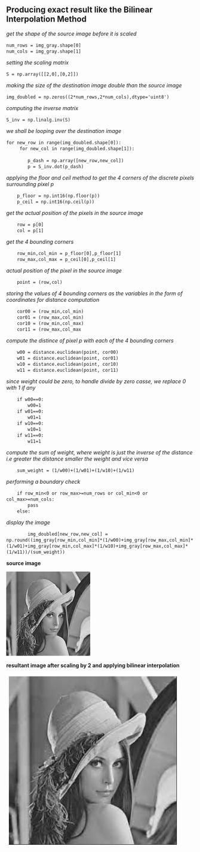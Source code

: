 ## Producing exact result like the Bilinear Interpolation Method


*get the shape of the source image before it is scaled*

    num_rows = img_gray.shape[0]
    num_cols = img_gray.shape[1]

*setting the scaling matrix*


    S = np.array([[2,0],[0,2]])
    

*making the size of the destination image double than the source image*


    img_doubled = np.zeros((2*num_rows,2*num_cols),dtype='uint8')

*computing the inverse matrix*
    
    S_inv = np.linalg.inv(S)
    

*we shall be looping over the destination image*


    for new_row in range(img_doubled.shape[0]):
         for new_col in range(img_doubled.shape[1]):
        
            p_dash = np.array([new_row,new_col])
            p = S_inv.dot(p_dash)

        
       
   *applying the floor and ceil method to get the 4 corners of the discrete pixels surrounding pixel p*
       
        p_floor = np.int16(np.floor(p))
        p_ceil = np.int16(np.ceil(p))
   
   *get the actual position of the pixels in the source image*
   
        row = p[0]
        col = p[1]   
   *get the 4 bounding corners*
        
        row_min,col_min = p_floor[0],p_floor[1]
        row_max,col_max = p_ceil[0],p_ceil[1]            
   *actual position of the pixel in the source image*
   
        point = (row,col)
   *storing the values of 4 bounding corners as the variables in the form of coordinates for distance computation*
       
        cor00 = (row_min,col_min)
        cor01 = (row_max,col_min)
        cor10 = (row_min,col_max)
        cor11 = (row_max,col_max   
   *compute the distince of pixel p with each of the 4 bounding corners*
        
        w00 = distance.euclidean(point, cor00)
        w01 = distance.euclidean(point, cor01)
        w10 = distance.euclidean(point, cor10)
        w11 = distance.euclidean(point, cor11)
   *since weight could be zero, to handle divide by zero casse, we replace 0 with 1 if any*   
        
        if w00==0:
            w00=1
        if w01==0:
            w01=1
        if w10==0:
            w10=1
        if w11==0:
            w11=1
   *compute the sum of weight, where weight is just the inverse of the distance i.e greater the distance smaller the weight and vice versa*
            
        sum_weight = (1/w00)+(1/w01)+(1/w10)+(1/w11)
        
   *performing a boundary check*
   
        if row_min<0 or row_max>=num_rows or col_min<0 or col_max>=num_cols:
            pass
        else:
   *display the image*
         
            img_doubled[new_row,new_col] = np.round((img_gray[row_min,col_min]*(1/w00)+img_gray[row_max,col_min]*(1/w01)+img_gray[row_min,col_max]*(1/w10)+img_gray[row_max,col_max]*(1/w11))/(sum_weight))

**source image**

![](/images/lena.jpg "original image")

**resultant image after scaling by 2 and applying bilinear interpolation**

![](/images/bilin1.png "after scaling by 2 and appling bilinear interpolation")
